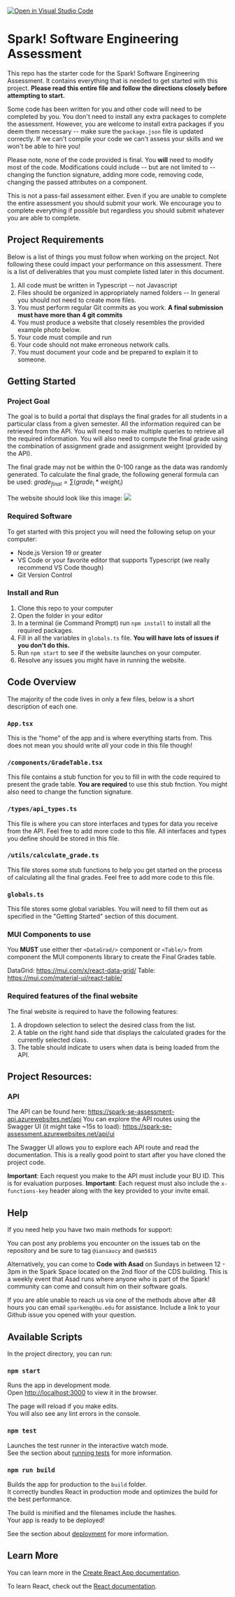 [![Open in Visual Studio Code](https://classroom.github.com/assets/open-in-vscode-718a45dd9cf7e7f842a935f5ebbe5719a5e09af4491e668f4dbf3b35d5cca122.svg)](https://classroom.github.com/online_ide?assignment_repo_id=10979884&assignment_repo_type=AssignmentRepo)
#  Spark! Software Engineering Assessment

This repo has the starter code for the Spark! Software Engineering Assessment. It contains everything that is needed to get started with this project. **Please read this entire file and follow the directions closely before attempting to start.**

Some code has been written for you and other code will need to be completed by you. You don't need to install any extra packages to complete the assessment. However, you are welcome to install extra packages if you deem them necessary -- make sure the `package.json` file is updated correctly. If we can't compile your code we can't assess your skills and we won't be able to hire you!

Please note, none of the code provided is final. You **will** need to modify most of the code. Modifications could include -- but are not limited to -- changing the function signature, adding more code, removing code, changing the passed attributes on a component.

This is not a pass-fail assessment either. Even if you are unable to complete the entire assessment you should submit your work. We encourage you to complete everything if possible but regardless you should submit whatever you are able to complete.

## Project Requirements

Below is a list of things you must follow when working on the project. Not following these could impact your performance on this assessment. There is a list of deliverables that you must complete listed later in this document.

1. All code must be written in Typescript -- not Javascript
2. Files should be organized in appropriately named folders -- In general you should not need to create more files.
3. You must perform regular Git commits as you work. **A final submission must have more than 4 git commits**
4. You must produce a website that closely resembles the provided example photo below.
5. Your code must compile and run
6. Your code should not make erroneous network calls.
7. You must document your code and be prepared to explain it to someone.

## Getting Started

### Project Goal

The goal is to build a portal that displays the final grades for all students in a particular class from a given semester. All the information required can be retrieved from the API. You will need to make multiple queries to retrieve all the required information. You will also need to compute the final grade using the combination of assignment grade and assignment weight (provided by the API).

The final grade may not be within the 0-100 range as the data was randomly generated. To calculate the final grade, the following general formula can be used: $grade_{final} = \sum(grade_i*weight_i)$

The website should look like this image:
![](image.png)

### Required Software

To get started with this project you will need the following setup on your computer:

- Node.js Version 19 or greater
- VS Code or your favorite editor that supports Typescript (we really recommend VS Code though)
- Git Version Control

### Install and Run

1. Clone this repo to your computer
2. Open the folder in your editor
3. In a terminal (ie Command Prompt) run `npm install` to install all the required packages.
4. Fill in all the variables in `globals.ts` file. **You will have lots of issues if you don't do this.**
5. Run `npm start` to see if the website launches on your computer.
6. Resolve any issues you might have in running the website.

## Code Overview

The majority of the code lives in only a few files, below is a short description of each one.

### `App.tsx`

This is the "home" of the app and is where everything starts from. This does not mean you should write _all_ your code in this file though!

### `/components/GradeTable.tsx`

This file contains a stub function for you to fill in with the code required to present the grade table. **You are required** to use this stub fnction. You might also need to change the function signature.

### `/types/api_types.ts`

This file is where you can store interfaces and types for data you receive from the API. Feel free to add more code to this file. All interfaces and types you define should be stored in this file.

### `/utils/calculate_grade.ts`

This file stores some stub functions to help you get started on the process of calculating all the final grades. Feel free to add more code to this file.

### `globals.ts`

This file stores some global variables. You will need to fill them out as specified in the "Getting Started" section of this document.

### MUI Components to use

You **MUST** use either ther `<DataGrad/>` component or `<Table/>` from component the MUI components library to create the Final Grades table.

DataGrid: https://mui.com/x/react-data-grid/
Table: https://mui.com/material-ui/react-table/

### Required features of the final website

The final website is required to have the following features:

1. A dropdown selection to select the desired class from the list.
2. A table on the right hand side that displays the calculated grades for the currently selected class.
3. The table should indicate to users when data is being loaded from the API.

## Project Resources:

### API

The API can be found here: https://spark-se-assessment-api.azurewebsites.net/api
You can explore the API routes using the Swagger UI (it might take ~15s to load): https://spark-se-assessment.azurewebsites.net/api/ui

The Swagger UI allows you to explore each API route and read the documentation. This is a really good point to start after you have cloned the project code.

**Important**: Each request you make to the API must include your BU ID. This is for evaluation purposes.
**Important**: Each request must also include the `x-functions-key` header along with the key provided to your invite email.

## Help

If you need help you have two main methods for support:

You can post any problems you encounter on the issues tab on the repository and be sure to tag `@iansaucy` and `@am5815`

Alternatively, you can come to **Code with Asad** on Sundays in between 12 - 3pm in the Spark Space located on the 2nd floor of the CDS building. This is a weekly event that Asad runs where anyone who is part of the Spark! community can come and consult him on their software goals.

If you are able unable to reach us via one of the methods above after 48 hours you can email `sparkeng@bu.edu` for assistance. Include a link to your Github issue you opened with your question.

## Available Scripts

In the project directory, you can run:

### `npm start`

Runs the app in development mode.\
Open [http://localhost:3000](http://localhost:3000) to view it in the browser.

The page will reload if you make edits.\
You will also see any lint errors in the console.

### `npm test`

Launches the test runner in the interactive watch mode.\
See the section about [running tests](https://facebook.github.io/create-react-app/docs/running-tests) for more information.

### `npm run build`

Builds the app for production to the `build` folder.\
It correctly bundles React in production mode and optimizes the build for the best performance.

The build is minified and the filenames include the hashes.\
Your app is ready to be deployed!

See the section about [deployment](https://facebook.github.io/create-react-app/docs/deployment) for more information.

## Learn More

You can learn more in the [Create React App documentation](https://facebook.github.io/create-react-app/docs/getting-started).

To learn React, check out the [React documentation](https://reactjs.org/).
